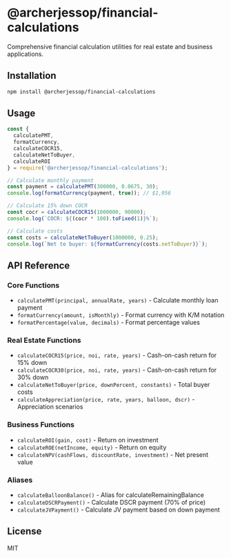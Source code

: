 # @archerjessop/financial-calculations

Comprehensive financial calculation utilities for real estate and business applications.

## Installation

```bash
npm install @archerjessop/financial-calculations
```

## Usage

```javascript
const {
  calculatePMT,
  formatCurrency,
  calculateCOCR15,
  calculateNetToBuyer,
  calculateROI
} = require('@archerjessop/financial-calculations');

// Calculate monthly payment
const payment = calculatePMT(300000, 0.0675, 30);
console.log(formatCurrency(payment, true)); // $1,956

// Calculate 15% down COCR
const cocr = calculateCOCR15(1000000, 90000);
console.log(`COCR: ${(cocr * 100).toFixed(1)}%`);

// Calculate costs
const costs = calculateNetToBuyer(1000000, 0.25);
console.log(`Net to buyer: ${formatCurrency(costs.netToBuyer)}`);
```

## API Reference

### Core Functions
- `calculatePMT(principal, annualRate, years)` - Calculate monthly loan payment
- `formatCurrency(amount, isMonthly)` - Format currency with K/M notation
- `formatPercentage(value, decimals)` - Format percentage values

### Real Estate Functions
- `calculateCOCR15(price, noi, rate, years)` - Cash-on-cash return for 15% down
- `calculateCOCR30(price, noi, rate, years)` - Cash-on-cash return for 30% down
- `calculateNetToBuyer(price, downPercent, constants)` - Total buyer costs
- `calculateAppreciation(price, rate, years, balloon, dscr)` - Appreciation scenarios

### Business Functions
- `calculateROI(gain, cost)` - Return on investment
- `calculateROE(netIncome, equity)` - Return on equity
- `calculateNPV(cashFlows, discountRate, investment)` - Net present value

### Aliases
- `calculateBalloonBalance()` - Alias for calculateRemainingBalance
- `calculateDSCRPayment()` - Calculate DSCR payment (70% of price)
- `calculateJVPayment()` - Calculate JV payment based on down payment

## License

MIT